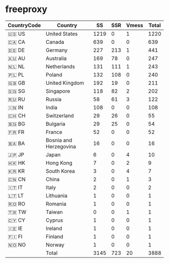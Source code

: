 # freeproxy

|CountryCode|Country|SS|SSR|Vmess|Total|
|  ----  | ----  |  ----  | ----  |  ----  | ----  |
|🇺🇸 US|United States|1219|0|1|1220|
|🇨🇦 CA|Canada|639|0|0|639|
|🇩🇪 DE|Germany|227|213|1|441|
|🇦🇺 AU|Australia|169|78|0|247|
|🇳🇱 NL|Netherlands|131|111|1|243|
|🇵🇱 PL|Poland|132|108|0|240|
|🇬🇧 GB|United Kingdom|192|19|0|211|
|🇸🇬 SG|Singapore|118|82|2|202|
|🇷🇺 RU|Russia|58|61|3|122|
|🇮🇳 IN|India|108|0|0|108|
|🇨🇭 CH|Switzerland|29|26|0|55|
|🇧🇬 BG|Bulgaria|29|25|0|54|
|🇫🇷 FR|France|52|0|0|52|
|🇧🇦 BA|Bosnia and Herzegovina|16|0|0|16|
|🇯🇵 JP|Japan|6|0|4|10|
|🇭🇰 HK|Hong Kong|7|0|2|9|
|🇰🇷 KR|South Korea|3|0|4|7|
|🇨🇳 CN|China|2|0|1|3|
|🇮🇹 IT|Italy|2|0|0|2|
|🇱🇹 LT|Lithuania|1|0|0|1|
|🇷🇴 RO|Romania|1|0|0|1|
|🇹🇼 TW|Taiwan|0|0|1|1|
|🇨🇾 CY|Cyprus|1|0|0|1|
|🇮🇪 IE|Ireland|1|0|0|1|
|🇫🇮 FI|Finland|1|0|0|1|
|🇳🇴 NO|Norway|1|0|0|1|
||Total|3145|723|20|3888|
